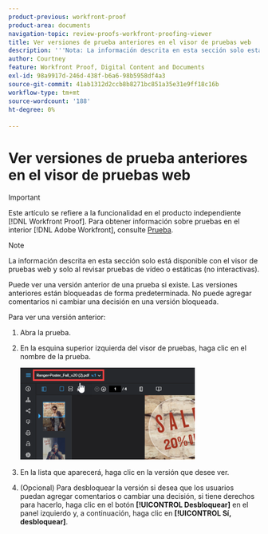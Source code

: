 ```yaml
---
product-previous: workfront-proof
product-area: documents
navigation-topic: review-proofs-workfront-proofing-viewer
title: Ver versiones de prueba anteriores en el visor de pruebas web
description: '''Nota: La información descrita en esta sección solo está disponible con el visor de prueba web y solo al revisar pruebas de vídeo o estáticas (no interactivas)."'
author: Courtney
feature: Workfront Proof, Digital Content and Documents
exl-id: 98a9917d-246d-438f-b6a6-98b5958df4a3
source-git-commit: 41ab1312d2ccb8b8271bc851a35e31e9ff18c16b
workflow-type: tm+mt
source-wordcount: '188'
ht-degree: 0%

---
```


# Ver versiones de prueba anteriores en el visor de pruebas web

>[!IMPORTANT]
>
>Este artículo se refiere a la funcionalidad en el producto independiente [!DNL Workfront Proof]. Para obtener información sobre pruebas en el interior [!DNL Adobe Workfront], consulte [Prueba](../../../review-and-approve-work/proofing/proofing.md).

>[!NOTE]
>
>La información descrita en esta sección solo está disponible con el visor de pruebas web y solo al revisar pruebas de vídeo o estáticas (no interactivas).

Puede ver una versión anterior de una prueba si existe. Las versiones anteriores están bloqueadas de forma predeterminada. No puede agregar comentarios ni cambiar una decisión en una versión bloqueada.

Para ver una versión anterior:

1. Abra la prueba.
1. En la esquina superior izquierda del visor de pruebas, haga clic en el nombre de la prueba.

   ![phq_viewer_version.png](assets/phq-viewer-version-350x184.png)

1. En la lista que aparecerá, haga clic en la versión que desee ver.
1. (Opcional) Para desbloquear la versión si desea que los usuarios puedan agregar comentarios o cambiar una decisión, si tiene derechos para hacerlo, haga clic en el botón **[!UICONTROL Desbloquear]** en el panel izquierdo y, a continuación, haga clic en **[!UICONTROL Sí, desbloquear]**.
